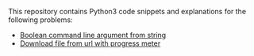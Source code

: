 This repository contains Python3 code snippets and explanations for the following problems:

- [Boolean command line argument from string](https://github.com/avramandrei/Python-Code-Snippets/blob/master/str2bool.py)
- [Download file from url with progress meter](https://github.com/avramandrei/Python-Code-Snippets/blob/master/download_file.py)
